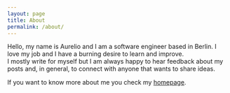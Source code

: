 ```yaml
---
layout: page
title: About
permalink: /about/
---
```


Hello, my name is Aurelio and I am a software engineer based in Berlin.
I love my job and I have a burning desire to learn and improve.  
I mostly write for myself but I am always happy to hear feedback about my posts and, in general, to connect with anyone that wants to share ideas.

If you want to know more about me you check my [homepage](https://aurelio.me/).
